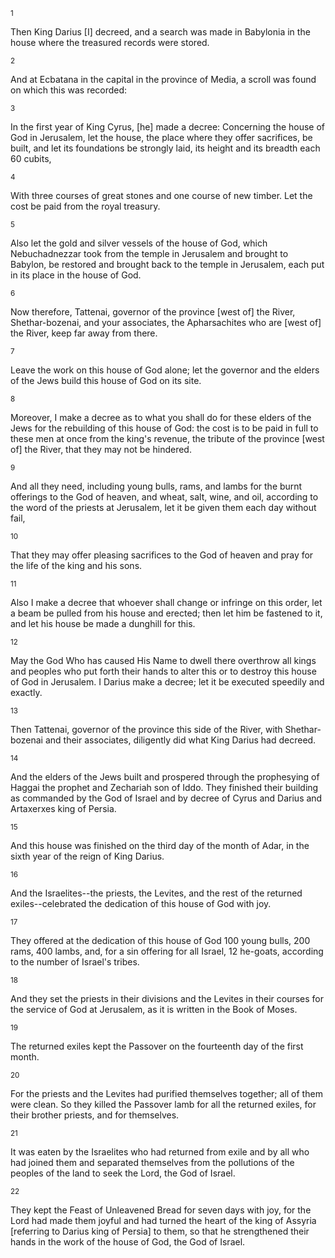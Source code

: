 <sup>1</sup> 

Then King Darius [I] decreed, and a search was made in Babylonia in the house where the treasured records were stored. 

<sup>2</sup> 

And at Ecbatana in the capital in the province of Media, a scroll was found on which this was recorded: 

<sup>3</sup> 

In the first year of King Cyrus, [he] made a decree: Concerning the house of God in Jerusalem, let the house, the place where they offer sacrifices, be built, and let its foundations be strongly laid, its height and its breadth each 60 cubits, 

<sup>4</sup> 

With three courses of great stones and one course of new timber. Let the cost be paid from the royal treasury. 

<sup>5</sup> 

Also let the gold and silver vessels of the house of God, which Nebuchadnezzar took from the temple in Jerusalem and brought to Babylon, be restored and brought back to the temple in Jerusalem, each put in its place in the house of God. 

<sup>6</sup> 

Now therefore, Tattenai, governor of the province [west of] the River, Shethar-bozenai, and your associates, the Apharsachites who are [west of] the River, keep far away from there. 

<sup>7</sup> 

Leave the work on this house of God alone; let the governor and the elders of the Jews build this house of God on its site. 

<sup>8</sup> 

Moreover, I make a decree as to what you shall do for these elders of the Jews for the rebuilding of this house of God: the cost is to be paid in full to these men at once from the king's revenue, the tribute of the province [west of] the River, that they may not be hindered. 

<sup>9</sup> 

And all they need, including young bulls, rams, and lambs for the burnt offerings to the God of heaven, and wheat, salt, wine, and oil, according to the word of the priests at Jerusalem, let it be given them each day without fail, 

<sup>10</sup> 

That they may offer pleasing sacrifices to the God of heaven and pray for the life of the king and his sons. 

<sup>11</sup> 

Also I make a decree that whoever shall change or infringe on this order, let a beam be pulled from his house and erected; then let him be fastened to it, and let his house be made a dunghill for this. 

<sup>12</sup> 

May the God Who has caused His Name to dwell there overthrow all kings and peoples who put forth their hands to alter this or to destroy this house of God in Jerusalem. I Darius make a decree; let it be executed speedily and exactly. 

<sup>13</sup> 

Then Tattenai, governor of the province this side of the River, with Shethar-bozenai and their associates, diligently did what King Darius had decreed. 

<sup>14</sup> 

And the elders of the Jews built and prospered through the prophesying of Haggai the prophet and Zechariah son of Iddo. They finished their building as commanded by the God of Israel and by decree of Cyrus and Darius and Artaxerxes king of Persia. 

<sup>15</sup> 

And this house was finished on the third day of the month of Adar, in the sixth year of the reign of King Darius. 

<sup>16</sup> 

And the Israelites--the priests, the Levites, and the rest of the returned exiles--celebrated the dedication of this house of God with joy. 

<sup>17</sup> 

They offered at the dedication of this house of God 100 young bulls, 200 rams, 400 lambs, and, for a sin offering for all Israel, 12 he-goats, according to the number of Israel's tribes. 

<sup>18</sup> 

And they set the priests in their divisions and the Levites in their courses for the service of God at Jerusalem, as it is written in the Book of Moses. 

<sup>19</sup> 

The returned exiles kept the Passover on the fourteenth day of the first month. 

<sup>20</sup> 

For the priests and the Levites had purified themselves together; all of them were clean. So they killed the Passover lamb for all the returned exiles, for their brother priests, and for themselves. 

<sup>21</sup> 

It was eaten by the Israelites who had returned from exile and by all who had joined them and separated themselves from the pollutions of the peoples of the land to seek the Lord, the God of Israel. 

<sup>22</sup> 

They kept the Feast of Unleavened Bread for seven days with joy, for the Lord had made them joyful and had turned the heart of the king of Assyria [referring to Darius king of Persia] to them, so that he strengthened their hands in the work of the house of God, the God of Israel.